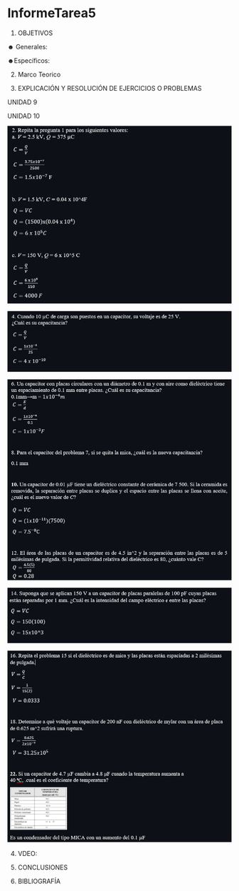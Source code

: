 # InformeTarea5

1. OBJETIVOS

☻ Generales:


☻Específicos:


2. Marco Teorico 



3. EXPLICACIÓN Y RESOLUCIÓN DE EJERCICIOS O PROBLEMAS

UNIDAD 9



UNIDAD 10

![](Img/2..PNG)

![](Img/4..PNG)

![](Img/6-12..PNG)

![](Img/14..PNG)

![](Img/16..PNG)



4. VDEO:


5. CONCLUSIONES



6. BIBLIOGRAFÍA

